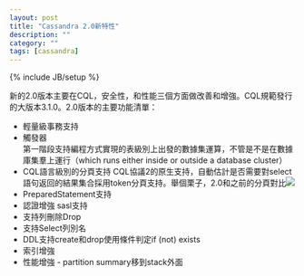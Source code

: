 ```yaml
---
layout: post
title: "Cassandra 2.0新特性"
description: ""
category: ""
tags: [cassandra]
---
```

{% include JB/setup %}

新的2.0版本主要在CQL，安全性，和性能三個方面做改善和增強。CQL規範發行的大版本3.1.0。2.0版本的主要功能清單：  

-	輕量級事務支持
-	觸發器  
	第一階段支持編程方式實現的表級別上出發的數據集運算，不管是不是在數據庫集羣上運行（which runs either inside or outside a database cluster）
-	CQL語言級別的分頁支持
	CQL協議2的原生支持，自動估計是否需要對select語句返回的結果集合採用token分頁支持。舉個栗子，2.0和之前的分頁對比![](www.datastax.com/documentation/cassandra/2.0/webhelp/cassandra/images/cursors.png)
-	PreparedStatement支持
-	認證增強
	sasl支持
-	支持列刪除Drop
-	支持Select列別名
-	DDL支持create和drop使用條件判定if (not) exists
-	索引增強
-	性能增強
		-	partition summary移到stack外面
